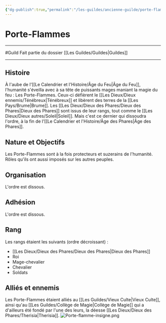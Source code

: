 ```yaml
---
{"dg-publish":true,"permalink":"/les-guildes/ancienne-guilde/porte-flammes/"}
---
```


# Porte-Flammes
---
#Guild 
Fait partie du dossier [[Les Guildes/Guildes\|Guildes]]

-------
## Histoire
À l'aube de l'[[Le Calendrier et l'Histoire/Âge du Feu\|Âge du Feu]], l'humanité s'éveilla avec à sa tête de puissants mages maniant la magie du feu : Les Porte-Flammes. Ceux-ci défièrent le [[Les Dieux/Dieux ennemis/Ténébreux\|Ténébreux]] et libèrent des terres de la [[Les Pays/Brume\|Brume]].
Les [[Les Dieux/Dieux des Phares/Dieux des Phares\|Dieux des Phares]] sont issus de leur rangs, tout comme le [[Les Dieux/Dieux autres/Soleil\|Soleil]]. Mais c'est ce dernier qui dissoudra l'ordre, à la fin de l'[[Le Calendrier et l'Histoire/Âge des Phares\|Âge des Phares]].
## Nature et Objectifs
Les Porte-Flammes sont à la fois protecteurs et suzerains de l'humanité. Rôles qu'ils ont aussi imposés sur les autres peuples.
## Organisation
L'ordre est dissous.
## Adhésion
L'ordre est dissous.
## Rang
Les rangs étaient les suivants (ordre décroissant) :
- [[Les Dieux/Dieux des Phares/Dieux des Phares\|Dieux des Phares]]
- Roi
- Mage-chevalier
- Chevalier
- Soldats
## Alliés et ennemis
Les Porte-Flammes étaient alliés au [[Les Guildes/Vieux Culte\|Vieux Culte]], ainsi qu'au [[Les Guildes/Collège de Magie\|Collège de Magie]] qui a d'ailleurs été fondé par l'une des leurs, la déesse [[Les Dieux/Dieux des Phares/Therisia\|Therisia]].
![Porte-flamme-insigne.png](/img/user/_Images/_Guilde/Porte-flamme-insigne.png)